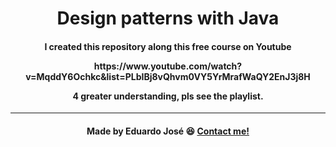 <h1 align="center">
Design patterns with Java
<br>
</h1>

<h4 align="center">
  <p>I created this repository along this free course on Youtube</p>

  <p>https://www.youtube.com/watch?v=MqddY6Ochkc&list=PLbIBj8vQhvm0VY5YrMrafWaQY2EnJ3j8H</p>

  <p>4 greater understanding, pls see the playlist.</p>
</h4>

<hr>

<h4 align="center">
    Made by Eduardo José 😆 <a href="https://www.linkedin.com/in/eduarddojose/" target="_blank">Contact me!</a>
</h4>


